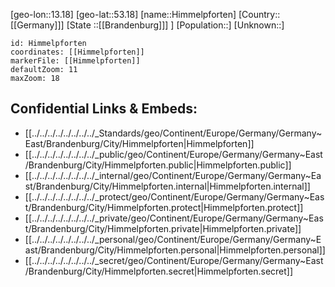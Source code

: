 ﻿---
location: [53.18,13.18]
mapzoom: [7,12] 
mapmarker: city 
type: City
tags:
- geo/City


SpocWebEntityId: 30945
isDeleted: false
confidential: public

---
[geo-lon::13.18]
[geo-lat::53.18]
[name::Himmelpforten]
[Country::[[Germany]]]
[State ::[[Brandenburg]]] ]
[Population::]
[Unknown::]


```leaflet
id: Himmelpforten
coordinates: [[Himmelpforten]]
markerFile: [[Himmelpforten]]
defaultZoom: 11 
maxZoom: 18
```


## Confidential Links & Embeds: 
- [[../../../../../../../../_Standards/geo/Continent/Europe/Germany/Germany~East/Brandenburg/City/Himmelpforten|Himmelpforten]] 
- [[../../../../../../../../_public/geo/Continent/Europe/Germany/Germany~East/Brandenburg/City/Himmelpforten.public|Himmelpforten.public]] 
- [[../../../../../../../../_internal/geo/Continent/Europe/Germany/Germany~East/Brandenburg/City/Himmelpforten.internal|Himmelpforten.internal]] 
- [[../../../../../../../../_protect/geo/Continent/Europe/Germany/Germany~East/Brandenburg/City/Himmelpforten.protect|Himmelpforten.protect]] 
- [[../../../../../../../../_private/geo/Continent/Europe/Germany/Germany~East/Brandenburg/City/Himmelpforten.private|Himmelpforten.private]] 
- [[../../../../../../../../_personal/geo/Continent/Europe/Germany/Germany~East/Brandenburg/City/Himmelpforten.personal|Himmelpforten.personal]] 
- [[../../../../../../../../_secret/geo/Continent/Europe/Germany/Germany~East/Brandenburg/City/Himmelpforten.secret|Himmelpforten.secret]] 
